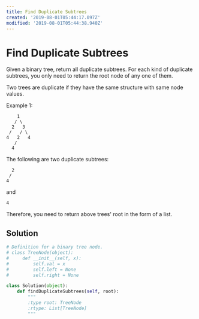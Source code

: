 ```yaml
---
title: Find Duplicate Subtrees
created: '2019-08-01T05:44:17.097Z'
modified: '2019-08-01T05:44:38.940Z'
---
```


# Find Duplicate Subtrees


Given a binary tree, return all duplicate subtrees. For each kind of duplicate subtrees, you only need to return the root node of any one of them.

Two trees are duplicate if they have the same structure with same node values.

Example 1:

        1
       / \
      2   3
     /   / \
    4   2   4
       /
      4
The following are two duplicate subtrees:

      2
     /
    4
and

    4
Therefore, you need to return above trees' root in the form of a list.


## Solution

```python
# Definition for a binary tree node.
# class TreeNode(object):
#     def __init__(self, x):
#         self.val = x
#         self.left = None
#         self.right = None

class Solution(object):
    def findDuplicateSubtrees(self, root):
        """
        :type root: TreeNode
        :rtype: List[TreeNode]
        """
        
```
